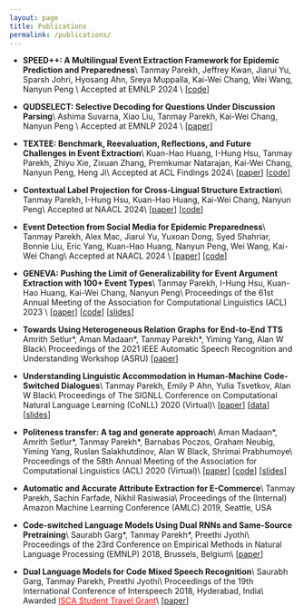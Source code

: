 ```yaml
---
layout: page
title: Publications
permalink: /publications/
---
```


* **SPEED++: A Multilingual Event Extraction Framework for Epidemic Prediction and Preparedness**\\
	Tanmay Parekh, Jeffrey Kwan, Jiarui Yu, Sparsh Johri, Hyosang Ahn, Sreya Muppalla, Kai-Wei Chang, Wei Wang, Nanyun Peng \\
	Accepted at EMNLP 2024 \\
	\[[code](https://github.com/PlusLabNLP/SPEED-plus-plus)\]

* **QUDSELECT: Selective Decoding for Questions Under Discussion Parsing**\\
	Ashima Suvarna, Xiao Liu, Tanmay Parekh, Kai-Wei Chang, Nanyun Peng \\
	Accepted at EMNLP 2024 \\
	\[[paper](https://arxiv.org/abs/2408.01046)\]

* **TEXTEE: Benchmark, Reevaluation, Reflections, and Future Challenges in Event Extraction**\\
	Kuan-Hao Huang, I-Hung Hsu, Tanmay Parekh, Zhiyu Xie, Zixuan Zhang, Premkumar Natarajan, Kai-Wei Chang, Nanyun Peng, Heng Ji\\
	Accepted at ACL Findings 2024\\
	\[[paper](https://arxiv.org/pdf/2311.09562.pdf)\] \[[code](https://github.com/ej0cl6/TextEE/)\]

* **Contextual Label Projection for Cross-Lingual Structure Extraction**\\
	Tanmay Parekh, I-Hung Hsu, Kuan-Hao Huang, Kai-Wei Chang, Nanyun Peng\\
	Accepted at NAACL 2024\\
	\[[paper](https://arxiv.org/abs/2309.08943)\] \[[code](https://github.com/PlusLabNLP/CLaP)\]

* **Event Detection from Social Media for Epidemic Preparedness**\\
	Tanmay Parekh, Alex Mac, Jiarui Yu, Yuxoan Dong, Syed Shahriar, Bonnie Liu, Eric Yang, Kuan-Hao Huang, Nanyun Peng, Wei Wang, Kai-Wei Chang\\
	Accepted at NAACL 2024 \\
	\[[paper](https://arxiv.org/pdf/2404.01679)\] \[[code](https://github.com/PlusLabNLP/SPEED)\]

* **GENEVA: Pushing the Limit of Generalizability for Event Argument Extraction with 100+ Event Types**\\
	Tanmay Parekh, I-Hung Hsu, Kuan-Hao Huang, Kai-Wei Chang, Nanyun Peng\\
	Proceedings of the 61st Annual Meeting of the Association for Computational Linguistics (ACL) 2023 \\
	\[[paper](https://aclanthology.org/2023.acl-long.203/)\] \[[code](https://github.com/PlusLabNLP/GENEVA/)\] \[[slides](../local_files/slides/geneva.pdf)\]

* **Towards Using Heterogeneous Relation Graphs for End-to-End TTS**
	Amrith Setlur\*, Aman Madaan\*, Tanmay Parekh\*, Yiming Yang, Alan W Black\\
	Proceedings of the 2021 IEEE Automatic Speech Recognition and Understanding Workshop (ASRU)
	\[[paper](http://www.cs.cmu.edu/~awb/papers/ASRU2021_setlur.pdf)\]

* **Understanding Linguistic Accommodation in Human-Machine Code-Switched Dialogues**\\
    Tanmay Parekh, Emily P Ahn, Yulia Tsvetkov, Alan W Black\\
    Proceedings of The SIGNLL Conference on Computational Natural Language Learning (CoNLL) 2020 (Virtual)\\
        \[[paper](https://www.aclweb.org/anthology/2020.conll-1.46/)] \[[data](https://github.com/TanmayParekh/commonDost)] \[[slides](../local_files/slides/linguistic_accommodation.pdf)]

* **Politeness transfer: A tag and generate approach**\\
    Aman Madaan\*, Amrith Setlur\*, Tanmay Parekh\*, Barnabas Poczos, Graham Neubig, Yiming Yang, Ruslan Salakhutdinov, Alan W Black, Shrimai Prabhumoye\\
    Proceedings of the 58th Annual Meeting of the Association for Computational Linguistics (ACL) 2020 (Virtual)\\
	\[[paper](https://arxiv.org/abs/2004.14257)\] \[[code](https://github.com/tag-and-generate/Politeness-Transfer-A-Tag-and-Generate-Approach)\] \[[slides](../local_files/slides/tag_and_generate.pdf)\]

* **Automatic and Accurate Attribute Extraction for E-Commerce**\\
	Tanmay Parekh, Sachin Farfade, Nikhil Rasiwasia\\
	Proceedings of the (Internal) Amazon Machine Learning Conference (AMLC) 2019, Seattle, USA

* **Code-switched Language Models Using Dual RNNs and Same-Source Pretraining**\\
	Saurabh Garg\*, Tanmay Parekh\*, Preethi Jyothi\\
	Proceedings of the 23rd Conference on Empirical Methods in Natural Language Processing (EMNLP) 2018, Brussels, Belgium\\
	\[[paper](http://aclanthology.lst.uni-saarland.de/D18-1346.pdf)\]

* **Dual Language Models for Code Mixed Speech Recognition**\\
	Saurabh Garg, Tanmay Parekh, Preethi Jyothi\\
	Proceedings of the 19th International Conference of Interspeech 2018, Hyderabad, India\\
	Awarded <a style="color:red" href="https://interspeech2018.org/author-travel-grants.html">ISCA Student Travel Grant</a>\\
	\[[paper](https://arxiv.org/abs/1711.01048)\]

